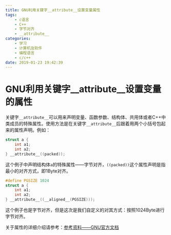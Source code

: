 ```yaml
---
title: GNU利用关键字__attribute__设置变量属性
tags: 
	- c语言
	- C++
	- 字节对齐
	- __attribute__
categories:
	- 学习
	- 计算机及软件
	- 编程语言
	- c/c++
date: 2019-01-23 19:42:39
---
```



# GNU利用关键字__attribute__设置变量的属性

关键字`__attribute__`可以用来声明变量、函数参数、结构体、共用体或者C++中类成员的特殊属性。使用方法是在关键字`__attribute__`后跟着用两个小括号包起来的属性声明。例如：

```c
struct a {
	int a1;
	int a2;
} __attribute__((packed));
```

这个例子中声明结构体`a`的特殊属性——字节对齐，`((packed))`这个属性声明是指最小的对齐方式，即1Byte对齐。

```c
#define PGSIZE 1024
struct a {
	int a1;
	int a2;
} __attribute__((__aligned__(PGSIZE)));
```

这个例子也是字节对齐，但是这次是我们自定义的对其方式：按照1024Byte进行字节对齐。

<!--more-->

关于属性的详细介绍请参考：[参考资料——GNU官方文档](https://gcc.gnu.org/onlinedocs/gcc/Attribute-Syntax.html)